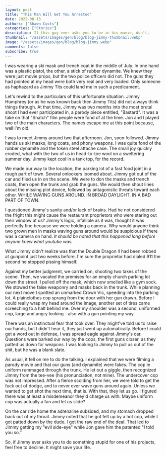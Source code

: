 ```yaml
---
layout: post
title: "This Man Will Get You Arrested"
date: 2022-08-13
authors: ["Shawn Coots"]
categories: ["Stories"]
description: If this guy ever asks you to be in his movie, don't.
thumbnail: "/assets/images/gen/blog/blog-jimmy-thumbnail.webp"
image: "/assets/images/gen/blog/blog-jimmy.webp"
comments: false
subscribe: true
---
```


I was wearing a ski mask and trench coat in the middle of July. In one hand was a plastic pistol, the other, a stick of rubber dynamite. We knew they were just movie props, but the two police officers did not. The guns they had pointed at my head were both very real and very loaded. Only someone as haphazard as Jimmy Tits could land me in such a predicament.

Let's rewind to the particulars of this unfortunate situation. Jimmy Humphrey (or as he was known back then Jimmy Tits) did not always think things through. At that time, Jimmy was two months into the most brutal shoot I had ever participated in, a parody piece entitled, "Bastard". It was a take on that "Snatch" film people were fond of at the time. Jon and I played two of the main characters. The names escape me at this point because, well I'm old.

I was to meet Jimmy around two that afternoon. Jon, soon followed. Jimmy hands us ski masks, long coats, and phony weapons. I was quite fond of the rubber dynamite and the token steel attache case. The small joy quickly eroded, what with the two of us in head-to-toe wool on a sweltering summer day. Jimmy kept cool in a tank top, for the record.

We made our way to the location, the parking lot of a fast food joint in a rough part of town. Several onlookers loomed about. Jimmy got out of the car and filed us in on the scene. We were to don the masks and trench coats, then open the trunk and grab the guns. We would then shout lines about the missing plot device, followed by antagonistic threats toward each other. WHILE WAVING GUNS AROUND. IN BROAD DAYLIGHT. IN A BAD PART OF TOWN.

I questioned Jimmy's sanity and/or lack of brains. Had he not considered the fright this might cause the restaurant proprietors who were staring out their window at us? Jimmy's logic, infallible as it was, thought it was perfectly fine because we were holding a camera. Why would anyone think two grown men in masks waving guns around would be suspicious if there was a camera on hand. _It should be noted that this happened long before anyone knew what youtube was._

What Jimmy didn't realize was that the Double Dragon II had been robbed at gunpoint just two weeks before. I'm sure the proprietor had dialed 911 the second he stopped pissing himself.

Against my better judgment, we carried on, shooting two takes of the scene. Then, we vacated the premises for an empty church parking lot down the street. I pulled off the mask, which now smelled like a gym sock. We stowed the false weaponry and masks back in the trunk. While planning our next move I spotted an unmarked Crown Vic, speeding into the parking lot. A plainclothes cop sprang from the door with her gun drawn. Before I could really wrap my head around the image, another set of tires came screeching to a halt behind me. Over my shoulder was a second, uniformed cop, large and angry looking - also with a gun pointing my way.

There was an instinctual fear that took over. They might've told us to raise our hands, but I didn't hear it, they just went up automatically. Before I could get a word out in defense, I was spread eagle against Jimmy's car. Questions were barked our way by the cops, the first guns closer, as they patted us down for weapons. I was looking to Jimmy to pull us out of the shit, but he was a blank slate.

As usual, it fell on me to do the talking. I explained that we were filming a parody movie and that our guns (and dynamite) were fakes. The cop in uniform rummaged through the trunk. He let out a giggle, then recognized Jimmy from the tee-vee (his pronunciation, not mine). The undercover cop was not impressed. After a fierce scolding from her, we were told to get the fuck out of dodge, and to never ever wave guns around again. Unless we wanted to get shot the next time, that is. With that, they let us go. I figured there was at least a misdemeanor they'd charge us with. Maybe uniform cop was actually a fan and let us slide?

On the car ride home the adrenaline subsided, and my stomach dropped back out of my throat. Jimmy noted that he got felt up by a hot cop, while I got patted down by the dude. I got the raw end of the deal. That led to Jimmy getting my "evil side-eye" while Jon gave him the patented "I told you so.”

So, if Jimmy ever asks you to do something stupid for one of his projects, feel free to decline. It might save your life.